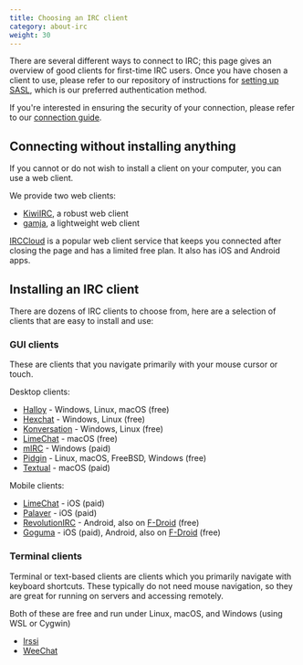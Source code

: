 ```yaml
---
title: Choosing an IRC client
category: about-irc
weight: 30
---
```


There are several different ways to connect to IRC; this page gives
an overview of good clients for first-time IRC users.
Once you have chosen a client to use, please refer to our repository of
instructions for [setting up SASL](/guides/sasl), which is our preferred
authentication method.

If you're interested in ensuring the security of your connection, please
refer to our [connection guide](/guides/connect).

## Connecting without installing anything

If you cannot or do not wish to install a client on your computer, you can use
a web client.

We provide two web clients:

- [KiwiIRC](https://web.libera.chat), a robust web client
- [gamja](https://web.libera.chat/gamja), a lightweight web client

[IRCCloud](https://irccloud.com) is a popular web client service that keeps
you connected after closing the page and has a limited free plan. It also
has iOS and Android apps.

## Installing an IRC client

There are dozens of IRC clients to choose from, here are a selection of
clients that are easy to install and use:

### GUI clients

These are clients that you navigate primarily with your mouse cursor or touch.

Desktop clients:

- [Halloy](https://github.com/squidowl/halloy) - Windows, Linux, macOS (free)
- [Hexchat](https://hexchat.github.io/) - Windows, Linux (free)
- [Konversation](https://konversation.kde.org/) - Windows, Linux (free)
- [LimeChat](http://limechat.net/mac/) - macOS (free)
- [mIRC](http://www.mirc.com/) - Windows (paid)
- [Pidgin](https://pidgin.im/) - Linux, macOS, FreeBSD, Windows (free)
- [Textual](https://www.codeux.com/textual/) - macOS (paid)

Mobile clients:

- [LimeChat](https://apps.apple.com/app/limechat-irc-client/id298766460) -
iOS (paid)
- [Palaver](https://apps.apple.com/us/app/palaver/id538073623) - iOS (paid)
- [RevolutionIRC](https://play.google.com/store/apps/details?id=io.mrarm.irc)
\- Android, also on [F-Droid](https://f-droid.org/packages/io.mrarm.irc/) (free)
- [Goguma](https://sr.ht/~emersion/goguma/)
\- iOS (paid), Android, also on [F-Droid](https://fdroid.emersion.fr/#goguma-nightly) (free)

### Terminal clients

Terminal or text-based clients are clients which you primarily navigate with
keyboard shortcuts. These typically do not need mouse navigation, so they are
great for running on servers and accessing remotely.

Both of these are free and run under Linux, macOS, and Windows (using WSL or Cygwin)

- [Irssi](https://irssi.org/)
- [WeeChat](https://weechat.org/)

